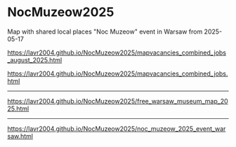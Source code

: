 # NocMuzeow2025
Map with shared local places "Noc Muzeow" event in Warsaw from 2025-05-17 

https://lavr2004.github.io/NocMuzeow2025/mapvacancies_combined_jobs_august_2025.html  

https://lavr2004.github.io/NocMuzeow2025/mapvacancies_combined_jobs.html

---

https://lavr2004.github.io/NocMuzeow2025/free_warsaw_museum_map_2025.html

---

https://lavr2004.github.io/NocMuzeow2025/noc_muzeow_2025_event_warsaw.html
